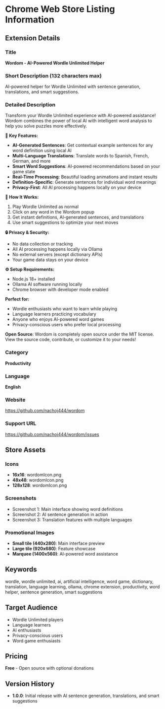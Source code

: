 # Chrome Web Store Listing Information

## Extension Details

### Title
**Wordom - AI-Powered Wordle Unlimited Helper**

### Short Description (132 characters max)
AI-powered helper for Wordle Unlimited with sentence generation, translations, and smart suggestions.

### Detailed Description
Transform your Wordle Unlimited experience with AI-powered assistance! Wordom combines the power of local AI with intelligent word analysis to help you solve puzzles more effectively.

**🤖 Key Features:**
- **AI-Generated Sentences**: Get contextual example sentences for any word definition using local AI
- **Multi-Language Translations**: Translate words to Spanish, French, German, and more
- **Smart Word Suggestions**: AI-powered recommendations based on your game state
- **Real-Time Processing**: Beautiful loading animations and instant results
- **Definition-Specific**: Generate sentences for individual word meanings
- **Privacy-First**: All AI processing happens locally on your device

**🎯 How It Works:**
1. Play Wordle Unlimited as normal
2. Click on any word in the Wordom popup
3. Get instant definitions, AI-generated sentences, and translations
4. Use smart suggestions to optimize your next moves

**🔒 Privacy & Security:**
- No data collection or tracking
- All AI processing happens locally via Ollama
- No external servers (except dictionary APIs)
- Your game data stays on your device

**⚙️ Setup Requirements:**
- Node.js 18+ installed
- Ollama AI software running locally
- Chrome browser with developer mode enabled

**Perfect for:**
- Wordle enthusiasts who want to learn while playing
- Language learners practicing vocabulary
- Anyone who enjoys AI-powered word games
- Privacy-conscious users who prefer local processing

**Open Source**: Wordom is completely open source under the MIT license. View the source code, contribute, or customize it to your needs!

### Category
**Productivity**

### Language
**English**

### Website
https://github.com/nachoj444/wordom

### Support URL
https://github.com/nachoj444/wordom/issues

## Store Assets

### Icons
- **16x16**: wordomIcon.png
- **48x48**: wordomIcon.png  
- **128x128**: wordomIcon.png

### Screenshots
- Screenshot 1: Main interface showing word definitions
- Screenshot 2: AI sentence generation in action
- Screenshot 3: Translation features with multiple languages

### Promotional Images
- **Small tile (440x280)**: Main interface preview
- **Large tile (920x680)**: Feature showcase
- **Marquee (1400x560)**: AI-powered word assistance

## Keywords
wordle, wordle unlimited, ai, artificial intelligence, word game, dictionary, translation, language learning, ollama, chrome extension, productivity, word helper, sentence generation, smart suggestions

## Target Audience
- Wordle Unlimited players
- Language learners
- AI enthusiasts
- Privacy-conscious users
- Word game enthusiasts

## Pricing
**Free** - Open source with optional donations

## Version History
- **1.0.0**: Initial release with AI sentence generation, translations, and smart suggestions

